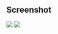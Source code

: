 ## Screenshot
<img src="https://raw.githubusercontent.com/heysafronov/square-dashboard/master/ww/1.gif?token=AH7OSB4TDRCGMMOIKGO7DXC57J3IA">

<img src="https://raw.githubusercontent.com/heysafronov/square-dashboard/master/ww/2.gif?token=AH7OSB4IKIF5FM7FWCSEQQ257J3JM">
